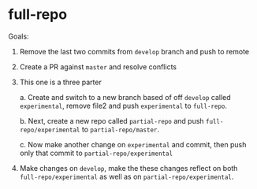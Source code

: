 
# full-repo

Goals:

1. Remove the last two commits from `develop` branch and push to remote

2. Create a PR against `master` and resolve conflicts

3. This one is a three parter

    a. Create and switch to a new branch based of off `develop` called `experimental`, remove file2 and push `experimental` to `full-repo`.

     b. Next, create a new repo called `partial-repo` and push `full-repo/experimental` to `partial-repo/master`.

    c. Now make another change on `experimental` and commit, then push only that commit to `partial-repo/experimental`

4. Make changes on `develop`, make the these changes reflect on both `full-repo/experimental` as well as on `partial-repo/experimental`.
